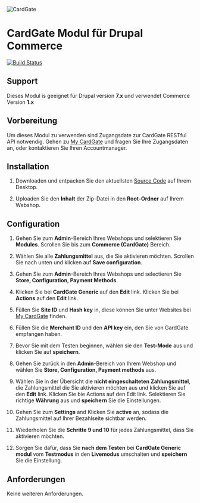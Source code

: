 ![CardGate](https://cdn.curopayments.net/thumb/200/logos/cardgate.png)

# CardGate Modul für Drupal Commerce

[![Build Status](https://travis-ci.org/cardgate/drupal-commerce.svg?branch=master)](https://travis-ci.org/cardgate/drupal-commerce)

## Support

Dieses Modul is geeignet für Drupal version **7.x** und verwendet Commerce Version **1.x**

## Vorbereitung

Um dieses Modul zu verwenden sind Zugangsdate zur CardGate RESTful API notwendig.
Gehen zu [My CardGate](https://my.cardgate.com/) und fragen Sie Ihre Zugangsdaten an, oder kontaktieren Sie Ihren Accountmanager.

## Installation

1. Downloaden und entpacken Sie den aktuellsten [Source Code](https://github.com/cardgate/drupal-commerce/releases/) auf Ihrem Desktop.

2. Uploaden Sie den **Inhalt** der Zip-Datei in den **Root-Ordner** auf Ihrem Webshop.

## Configuration

1. Gehen Sie zum **Admin**-Bereich Ihres Webshops und selektieren Sie **Modules**.
   Scrollen Sie bis zum **Commerce (CardGate)** Bereich.

2. Wählen Sie alle **Zahlungsmittel** aus, die Sie aktivieren möchten.
   Scrollen Sie nach unten und klicken  auf **Save configuration**.

3. Gehen Sie zum **Admin**-Bereich Ihres Webshops und selectieren Sie **Store,  Configuration, Payment Methods**.

4. Klicken Sie bei **CardGate Generic** auf den **Edit** link.
   Klicken Sie bei **Actions** auf den **Edit** link.

5. Füllen Sie **Site ID** und **Hash key** in, diese können Sie unter Websites bei [My CardGate](https://my.cardgate.com/) finden.

6. Füllen Sie die **Merchant ID** und den **API key** ein, den Sie von GardGate empfangen haben.

7. Bevor Sie mit dem Testen beginnen, wählen sie den **Test-Mode** aus und klicken Sie auf **speichern**.

8. Gehen Sie zurück in den **Admin**-Bereich von Ihrem Webshop und wählen Sie **Store, Configuration, Payment methods** aus.

9. Wählen Sie in der Übersicht die **nicht eingeschalteten Zahlungsmittel**, die Zahlungsmittel die Sie aktivieren möchten aus und klicken Sie auf den **Edit** link.
   Klicken Sie bie Actions auf den Edit link.
   Selektieren Sie richtige **Währung** aus und **speichern** Sie die Einstellungen.

10. Gehen Sie zum **Settings** and Klicken Sie **active** an, sodass die Zahlungsmittel auf Ihrer Bezahlseite sichtbar  werden.

11. Wiederholen Sie die **Schritte 9 und 10** für jedes Zahlungsmittel, dass Sie aktivieren möchten.

12. Sorgen Sie dafür, dass Sie **nach dem Testen** bei **CardGate Generic modul** vom **Testmodus** in den **Livemodus** umschalten und **speichern** Sie die Einstellung.

## Anforderungen

Keine weiteren Anforderungen.
